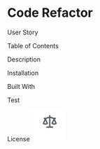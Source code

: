 # Code Refactor

User Story

Table of Contents

Description

Installation

Built With

Test

License
![License icon](./assets/images/license.png)
